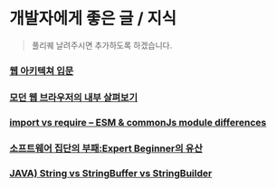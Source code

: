 # 개발자에게 좋은 글 / 지식

> 풀리퀘 날려주시면 추가하도록 하겠습니다.

### [웹 아키텍쳐 입문](https://rhostem.github.io/posts/2018-07-22-web-architecture-101/)

### [모던 웹 브라우저의 내부 살펴보기](https://medium.com/@euncho/%EB%AA%A8%EB%8D%98-%EC%9B%B9-%EB%B8%8C%EB%9D%BC%EC%9A%B0%EC%A0%80%EC%9D%98-%EB%82%B4%EB%B6%80-%EC%82%B4%ED%8E%B4%EB%B3%B4%EA%B8%B0-part-1-8650c5900974)

### [import vs require – ESM & commonJs module differences](http://voidcanvas.com/import-vs-require/)

### [소프트웨어 집단의 부패:Expert Beginner의 유산](https://medium.com/@jwyeom63/%EC%86%8C%ED%94%84%ED%8A%B8%EC%9B%A8%EC%96%B4-%EC%A7%91%EB%8B%A8%EC%9D%98-%EB%B6%80%ED%8C%A8-expert-beginner%EC%9D%98-%EC%9C%A0%EC%82%B0-9d226b6ebde2)

### [JAVA) String vs StringBuffer vs StringBuilder](http://effectivesquid.tistory.com/entry/String-vs-StringBuffer-vs-StringBuilder)
